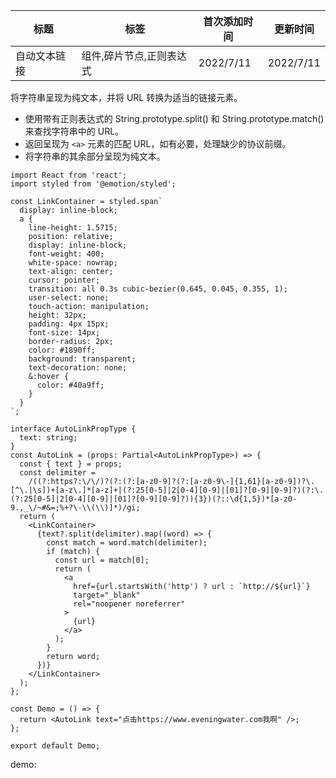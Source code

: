 | 标题         | 标签                     | 首次添加时间 | 更新时间  |
| ------------ | ------------------------ | ------------ | --------- |
| 自动文本链接 | 组件,碎片节点,正则表达式 | 2022/7/11    | 2022/7/11 |

将字符串呈现为纯文本，并将 URL 转换为适当的链接元素。

- 使用带有正则表达式的 String.prototype.split() 和 String.prototype.match() 来查找字符串中的 URL。
- 返回呈现为 `<a>` 元素的匹配 URL，如有必要，处理缺少的协议前缀。
- 将字符串的其余部分呈现为纯文本。

```tsx | pure
import React from 'react';
import styled from '@emotion/styled';

const LinkContainer = styled.span`
  display: inline-block;
  a {
    line-height: 1.5715;
    position: relative;
    display: inline-block;
    font-weight: 400;
    white-space: nowrap;
    text-align: center;
    cursor: pointer;
    transition: all 0.3s cubic-bezier(0.645, 0.045, 0.355, 1);
    user-select: none;
    touch-action: manipulation;
    height: 32px;
    padding: 4px 15px;
    font-size: 14px;
    border-radius: 2px;
    color: #1890ff;
    background: transparent;
    text-decoration: none;
    &:hover {
      color: #40a9ff;
    }
  }
`;

interface AutoLinkPropType {
  text: string;
}
const AutoLink = (props: Partial<AutoLinkPropType>) => {
  const { text } = props;
  const delimiter =
    /((?:https?:\/\/)?(?:(?:[a-z0-9]?(?:[a-z0-9\-]{1,61}[a-z0-9])?\.[^\.|\s])+[a-z\.]*[a-z]+|(?:25[0-5]|2[0-4][0-9]|[01]?[0-9][0-9]?)(?:\.(?:25[0-5]|2[0-4][0-9]|[01]?[0-9][0-9]?)){3})(?::\d{1,5})*[a-z0-9.,_\/~#&=;%+?\-\\(\\)]*)/gi;
  return (
    <LinkContainer>
      {text?.split(delimiter).map((word) => {
        const match = word.match(delimiter);
        if (match) {
          const url = match[0];
          return (
            <a
              href={url.startsWith('http') ? url : `http://${url}`}
              target="_blank"
              rel="noopener noreferrer"
            >
              {url}
            </a>
          );
        }
        return word;
      })}
    </LinkContainer>
  );
};

const Demo = () => {
  return <AutoLink text="点击https://www.eveningwater.com我啊" />;
};

export default Demo;
```

demo:

<code src="./AutoLink.zh-CN.tsx"></code>
